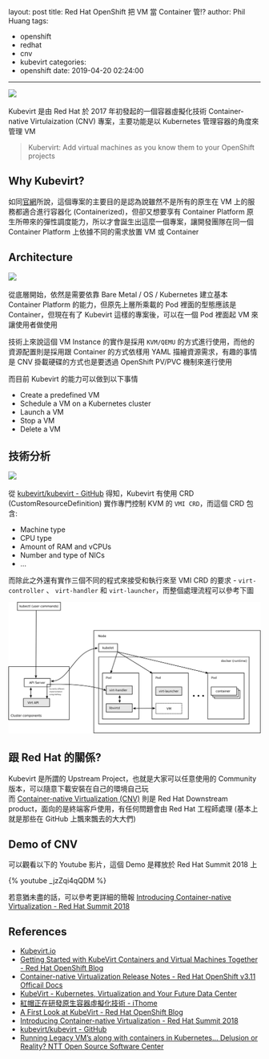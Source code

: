 layout: post
title: Red Hat OpenShift 把 VM 當 Container 管!?
author: Phil Huang
tags:
  - openshift
  - redhat
  - cnv
  - kubevirt
categories:
  - openshift
date: 2019-04-20 02:24:00
---
![](https://avatars2.githubusercontent.com/u/18700703?s=280&v=4)

Kubevirt 是由 Red Hat 於 2017 年初發起的一個容器虛擬化技術 Container-native Virtulaization (CNV) 專案，主要功能是以 Kubernetes 管理容器的角度來管理 VM

> Kubervirt: Add virtual machines as you know them to your OpenShift projects

<!--more-->

## Why Kubevirt?

如同[官網][2]所說，這個專案的主要目的是認為說雖然不是所有的原生在 VM  上的服務都適合進行容器化 (Containerized)，但卻又想要享有 Container Platform 原生所帶來的彈性調度能力，所以才會誕生出這麼一個專案，讓開發團隊在同一個 Container Platform 上依據不同的需求放置 VM 或 Container


## Architecture

![](/images/kubevirt.png)

從底層開始，依然是需要依靠 Bare Metal / OS / Kubernetes 建立基本 Container Platform 的能力，但原先上層所乘載的 Pod 裡面的型態應該是 Container，但現在有了 Kubevirt 這樣的專案後，可以在一個 Pod 裡面起 VM 來讓使用者做使用

技術上來說這個 VM Instance 的實作是採用 `KVM/QEMU` 的方式進行使用，而他的資源配置則是採用跟 Container 的方式依樣用 YAML 描繪資源需求，有趣的事情是 CNV 掛載硬碟的方式也是要透過 OpenShift PV/PVC 機制來進行使用

而目前 Kubevirt 的能力可以做到以下事情
- Create a predefined VM
- Schedule a VM on a Kubernetes cluster
- Launch a VM
- Stop a VM
- Delete a VM


## 技術分析

![](/images/kubevirt-1.png)

從 [kubevirt/kubevirt - GitHub][8] 得知，Kubevirt 有使用 CRD (CustomResourceDefinition) 實作專門控制 KVM 的 `VMI CRD`，而這個 CRD 包含:

- Machine type
- CPU type
- Amount of RAM and vCPUs
- Number and type of NICs
- ...

而除此之外還有實作三個不同的程式來接受和執行來至 VMI CRD 的要求 - `virt-controller` 、 `virt-handler` 和 `virt-launcher`，而整個處理流程可以參考下圖

![](https://github.com/kubevirt/kubevirt/raw/master/docs/architecture.png)


## 跟 Red Hat 的關係?

Kubevirt 是所謂的 Upstream Project，也就是大家可以任意使用的 Community 版本，可以隨意下載安裝在自己的環境自己玩  
而 [Container-native Virtualization (CNV)][3] 則是 Red Hat Downstream product，面向的是終端客戶使用，有任何問題會由 Red Hat 工程師處理 (基本上就是那些在 GitHub 上飄來飄去的大大們)

 
## Demo of CNV

可以觀看以下的 Youtube 影片，這個 Demo 是釋放於 Red Hat Summit 2018 上

{% youtube _jzZqi4qQDM %}

若意猶未盡的話，可以參考更詳細的簡報 [Introducing Container-native Virtualization - Red Hat Summit 2018][7]

## References
- [Kubevirt.io][2]
- [Getting Started with KubeVirt Containers and Virtual Machines Together - Red Hat OpenShift Blog][1]
- [Container-native Virtualization Release Notes - Red Hat OpenShift v3.11 Officail Docs][3]
- [KubeVirt - Kubernetes, Virtualization and Your Future Data Center][4]
- [紅帽正在研發原生容器虛擬化技術 -  iThome][5]
- [A First Look at KubeVirt  - Red Hat OpenShift Blog][6]
- [Introducing Container-native Virtualization - Red Hat Summit 2018][7]
- [kubevirt/kubevirt - GitHub][8]
- [Running Legacy VM’s along with containers in Kubernetes... Delusion or Reality? NTT Open Source Software Center][9]


[1]: https://blog.openshift.com/getting-started-with-kubevirt/
[2]: https://kubevirt.io/
[3]: https://docs.openshift.com/container-platform/3.11/cnv_release_notes/cnv_release_notes.html#cnv_introduction_to_cnv-cnv-release-notes
[4]: https://blog.openshift.com/wp-content/uploads/201708-KubeVirt.pdf
[5]: https://www.ithome.com.tw/news/125386
[6]: https://blog.openshift.com/a-first-look-at-kubevirt/
[7]: https://www.slideshare.net/sgordon2/introducing-containernative-virtualization
[8]: https://github.com/kubevirt/kubevirt
[9]: https://static.sched.com/hosted_files/ossalsjp19/64/Running%20Legacy%20VMs%20with%20Kubernetes.pdf